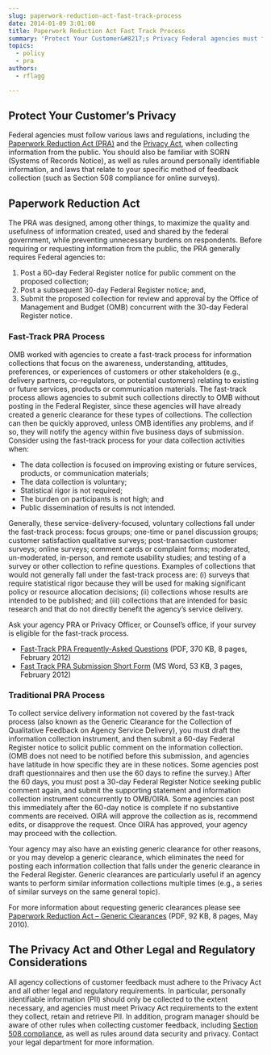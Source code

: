 ```yaml
---
slug: paperwork-reduction-act-fast-track-process
date: 2014-01-09 3:01:00
title: Paperwork Reduction Act Fast Track Process
summary: 'Protect Your Customer&#8217;s Privacy Federal agencies must follow various laws and regulations, including the Paperwork Reduction Act (PRA) and the Privacy Act, when collecting information from the public. You should also be familiar with SORN (Systems of Records Notice), as well as rules around personally identifiable information, and laws that relate to your specific method of feedback collection'
topics:
  - policy
  - pra
authors:
  - rflagg

---
```


## Protect Your Customer&#8217;s Privacy

Federal agencies must follow various laws and regulations, including the [Paperwork Reduction Act (PRA)](http://www.gpo.gov/fdsys/pkg/PLAW-104publ13/html/PLAW-104publ13.htm) and the [Privacy Act](http://www.justice.gov/opcl/1974privacyact-overview.htm), when collecting information from the public. You should also be familiar with SORN (Systems of Records Notice), as well as rules around personally identifiable information, and laws that relate to your specific method of feedback collection (such as Section 508 compliance for online surveys).

## Paperwork Reduction Act

The PRA was designed, among other things, to maximize the quality and usefulness of information created, used and shared by the federal government, while preventing unnecessary burdens on respondents. Before requiring or requesting information from the public, the PRA generally requires Federal agencies to:

  1. Post a 60-day Federal Register notice for public comment on the proposed collection;
  2. Post a subsequent 30-day Federal Register notice; and,
  3. Submit the proposed collection for review and approval by the Office of Management and Budget (OMB) concurrent with the 30-day Federal Register notice.

### Fast-Track PRA Process

OMB worked with agencies to create a fast-track process for information collections that focus on the awareness, understanding, attitudes, preferences, or experiences of customers or other stakeholders (e.g., delivery partners, co-regulators, or potential customers) relating to existing or future services, products or communication materials. The fast-track process allows agencies to submit such collections directly to OMB without posting in the Federal Register, since these agencies will have already created a generic clearance for these types of collections. The collection can then be quickly approved, unless OMB identifies any problems, and if so, they will notify the agency within five business days of submission. Consider using the fast-track process for your data collection activities when:

  * The data collection is focused on improving existing or future services, products, or communication materials;
  * The data collection is voluntary;
  * Statistical rigor is not required;
  * The burden on participants is not high; and
  * Public dissemination of results is not intended.

Generally, these service-delivery-focused, voluntary collections fall under the fast-track process: focus groups; one-time or panel discussion groups; customer satisfaction qualitative surveys; post-transaction customer surveys; online surveys; comment cards or complaint forms; moderated, un-moderated, in-person, and remote usability studies; and testing of a survey or other collection to refine questions. Examples of collections that would not generally fall under the fast-track process are: (i) surveys that require statistical rigor because they will be used for making significant policy or resource allocation decisions; (ii) collections whose results are intended to be published; and (iii) collections that are intended for basic research and that do not directly benefit the agency&#8217;s service delivery.

Ask your agency PRA or Privacy Officer, or Counsel&#8217;s office, if your survey is eligible for the fast-track process.

  * [Fast-Track PRA Frequently-Asked Questions](https://obamawhitehouse.archives.gov/sites/default/files/omb/assets/inforeg/pra-faqs.pdf) (PDF, 370 KB, 8 pages, February 2012)
  * [Fast Track PRA Submission Short Form](https://s3.amazonaws.com/digitalgov/_legacy-img/2017/05/fast-track-PRA-submission-short-form-3.doc) (MS Word, 53 KB, 3 pages, February 2012)

### Traditional PRA Process

To collect service delivery information not covered by the fast-track process (also known as the Generic Clearance for the Collection of Qualitative Feedback on Agency Service Delivery), you must draft the information collection instrument, and then submit a 60-day Federal Register notice to solicit public comment on the information collection. (OMB does not need to be notified before this submission, and agencies have latitude in how specific they are in these notices.  Some agencies post draft questionnaires and then use the 60 days to refine the survey.) After the 60 days, you must post a 30-day Federal Register Notice seeking public comment again, and submit the supporting statement and information collection instrument concurrently to OMB/OIRA. Some agencies can post this immediately after the 60-day notice is complete if no substantive comments are received. OIRA will approve the collection as is, recommend edits, or disapprove the request. Once OIRA has approved, your agency may proceed with the collection.

Your agency may also have an existing generic clearance for other reasons, or you may develop a generic clearance, which eliminates the need for posting each information collection that falls under the generic clearance in the Federal Register. Generic clearances are particularly useful if an agency wants to perform similar information collections multiple times (e.g., a series of similar surveys on the same general topic).

For more information about requesting generic clearances please see [Paperwork Reduction Act – Generic Clearances](https://obamawhitehouse.archives.gov/sites/default/files/omb/assets/inforeg/PRA_Gen_ICRs_5-28-2010.pdf) (PDF, 92 KB, 8 pages, May 2010).

## The Privacy Act and Other Legal and Regulatory Considerations

All agency collections of customer feedback must adhere to the Privacy Act and all other legal and regulatory requirements. In particular, personally identifiable information (PII) should only be collected to the extent necessary, and agencies must meet Privacy Act requirements to the extent they collect, retain and retrieve PII. In addition, program manager should be aware of other rules when collecting customer feedback, including [Section 508 compliance](http://www.section508.gov/), as well as rules around data security and privacy. Contact your legal department for more information.
